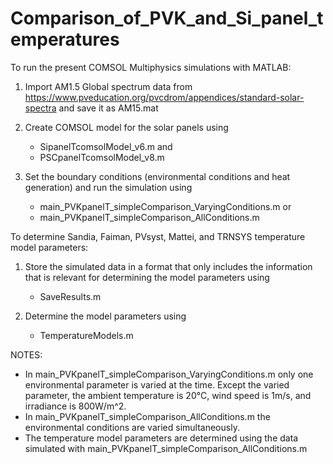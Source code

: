 # Comparison_of_PVK_and_Si_panel_temperatures

To run the present COMSOL Multiphysics simulations with MATLAB:

1. Import AM1.5 Global spectrum data from https://www.pveducation.org/pvcdrom/appendices/standard-solar-spectra and save it as AM15.mat

2. Create COMSOL model for the solar panels using 
	- SipanelTcomsolModel_v6.m and
	- PSCpanelTcomsolModel_v8.m

3. Set the boundary conditions (environmental conditions and heat generation) and run the simulation using 
	- main_PVKpanelT_simpleComparison_VaryingConditions.m or
	- main_PVKpanelT_simpleComparison_AllConditions.m


To determine Sandia, Faiman, PVsyst, Mattei, and TRNSYS temperature model parameters:

1. Store the simulated data in a format that only includes the information that is relevant for determining the model parameters using 
	- SaveResults.m

2. Determine the model parameters using
	- TemperatureModels.m


NOTES: 

- In main_PVKpanelT_simpleComparison_VaryingConditions.m only one environmental parameter is varied at the time. Except the varied parameter, the ambient temperature is 20°C, wind speed is 1m/s, and irradiance is 800W/m^2. 
- In main_PVKpanelT_simpleComparison_AllConditions.m the environmental conditions are varied simultaneously. 
- The temperature model parameters are determined using the data simulated with main_PVKpanelT_simpleComparison_AllConditions.m
